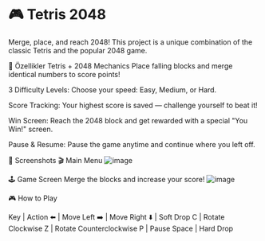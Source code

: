 # 🎮 Tetris 2048
Merge, place, and reach 2048!
This project is a unique combination of the classic Tetris and the popular 2048 game.

🚀 Özellikler
Tetris + 2048 Mechanics
Place falling blocks and merge identical numbers to score points!

3 Difficulty Levels:
Choose your speed: Easy, Medium, or Hard.

Score Tracking:
Your highest score is saved — challenge yourself to beat it!

Win Screen:
Reach the 2048 block and get rewarded with a special "You Win!" screen.

Pause & Resume:
Pause the game anytime and continue where you left off.

📸 Screenshots
🎬 Main Menu
![image](https://github.com/user-attachments/assets/3b582668-58c1-42da-9be5-5d5cf199ed9f)

🕹️ Game Screen
Merge the blocks and increase your score!
![image](https://github.com/user-attachments/assets/be9c74d5-82e7-455c-bbb7-4cc30f05c973)

🎮 How to Play

Key | Action
⬅️ | Move Left
➡️ | Move Right
⬇️ | Soft Drop
C | Rotate Clockwise
Z | Rotate Counterclockwise
P | Pause
Space | Hard Drop
